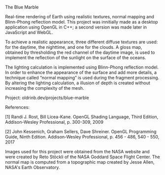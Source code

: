 The Blue Marble

Real-time rendering of Earth using realistic textures, normal mapping and Blinn-Phong reflection model. This project was innitially made as a desktop application using OpenGL in C++; a second version was made later in JavaScript and WebGL.

To achieve a realistic appearance, three different diffuse textures are used: for the daytime, the nighttime, and one for the clouds. A gloss map, obtained by thresholding the red channel of the daytime image, is used to implement the reflection of the sunlight on the surface of the oceans.

The lighting calculation is implemented using Blinn-Phong reflection model. In order to enhance the appearance of the surface and add more details, a technique called “normal mapping” is used during the fragment processing. By altering the lighting calculation, a illusion of depth is created without increasing the complexity of the mesh.

Project: oldrinb.dev/projects/blue-marble

References:

[1] Randi J. Rost, Bill Licea-Kane. OpenGL Shading Language, Third Edition, Addison-Wesley Professional, p. 300-309, 2009

[2] John Kessenich, Graham Sellers, Dave Shreiner. OpenGL Programming Guide, Ninth Edition. Addison-Wesley Professional, p. 456 - 486, 540 - 550, 2017

Images used for this project were obtained from the NASA website and were created by Reto Stöckli of the NASA Goddard Space Flight Center. The normal map is computed from a topographic map created by Jesse Allen, NASA's Earth Observatory.
